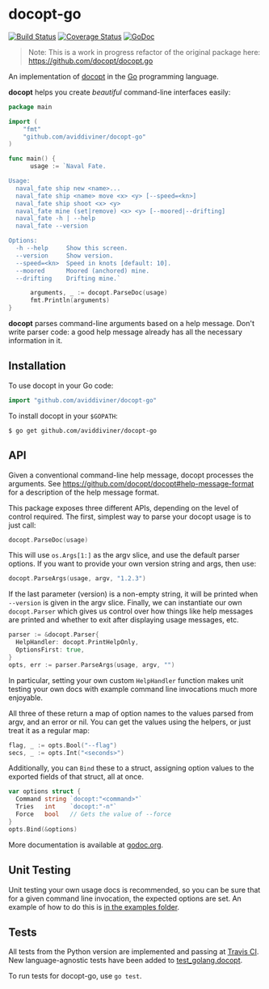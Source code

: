 docopt-go
=========

[![Build Status](https://travis-ci.org/aviddiviner/docopt-go.svg?branch=master)](https://travis-ci.org/aviddiviner/docopt-go)
[![Coverage Status](https://coveralls.io/repos/github/aviddiviner/docopt-go/badge.svg)](https://coveralls.io/github/aviddiviner/docopt-go)
[![GoDoc](https://godoc.org/github.com/aviddiviner/docopt-go?status.svg)](https://godoc.org/github.com/aviddiviner/docopt-go)

> Note: This is a work in progress refactor of the original package here: https://github.com/docopt/docopt.go

An implementation of [docopt](http://docopt.org/) in the [Go](http://golang.org/) programming language.

**docopt** helps you create *beautiful* command-line interfaces easily:

```go
package main

import (
	"fmt"
	"github.com/aviddiviner/docopt-go"
)

func main() {
	  usage := `Naval Fate.

Usage:
  naval_fate ship new <name>...
  naval_fate ship <name> move <x> <y> [--speed=<kn>]
  naval_fate ship shoot <x> <y>
  naval_fate mine (set|remove) <x> <y> [--moored|--drifting]
  naval_fate -h | --help
  naval_fate --version

Options:
  -h --help     Show this screen.
  --version     Show version.
  --speed=<kn>  Speed in knots [default: 10].
  --moored      Moored (anchored) mine.
  --drifting    Drifting mine.`

	  arguments, _ := docopt.ParseDoc(usage)
	  fmt.Println(arguments)
}
```

**docopt** parses command-line arguments based on a help message. Don't write parser code: a good help message already has all the necessary information in it.

## Installation

To use docopt in your Go code:

```go
import "github.com/aviddiviner/docopt-go"
```

To install docopt in your `$GOPATH`:

```console
$ go get github.com/aviddiviner/docopt-go
```

## API

Given a conventional command-line help message, docopt processes the arguments. See https://github.com/docopt/docopt#help-message-format for a description of the help message format.

This package exposes three different APIs, depending on the level of control required. The first, simplest way to parse your docopt usage is to just call:

```go
docopt.ParseDoc(usage)
```

This will use `os.Args[1:]` as the argv slice, and use the default parser options. If you want to provide your own version string and args, then use:

```go
docopt.ParseArgs(usage, argv, "1.2.3")
```

If the last parameter (version) is a non-empty string, it will be printed when `--version` is given in the argv slice. Finally, we can instantiate our own `docopt.Parser` which gives us control over how things like help messages are printed and whether to exit after displaying usage messages, etc.

```go
parser := &docopt.Parser{
  HelpHandler: docopt.PrintHelpOnly,
  OptionsFirst: true,
}
opts, err := parser.ParseArgs(usage, argv, "")
```

In particular, setting your own custom `HelpHandler` function makes unit testing your own docs with example command line invocations much more enjoyable.

All three of these return a map of option names to the values parsed from argv, and an error or nil. You can get the values using the helpers, or just treat it as a regular map:

```go
flag, _ := opts.Bool("--flag")
secs, _ := opts.Int("<seconds>")
```

Additionally, you can `Bind` these to a struct, assigning option values to the
exported fields of that struct, all at once.

```go
var options struct {
  Command string `docopt:"<command>"`
  Tries   int    `docopt:"-n"`
  Force   bool   // Gets the value of --force
}
opts.Bind(&options)
```

More documentation is available at [godoc.org](https://godoc.org/github.com/aviddiviner/docopt-go).

## Unit Testing

Unit testing your own usage docs is recommended, so you can be sure that for a given command line invocation, the expected options are set. An example of how to do this is [in the examples folder](examples/unit_test/unit_test.go).

## Tests

All tests from the Python version are implemented and passing at [Travis CI](https://travis-ci.org/aviddiviner/docopt-go). New language-agnostic tests have been added to [test_golang.docopt](test_golang.docopt).

To run tests for docopt-go, use `go test`.
